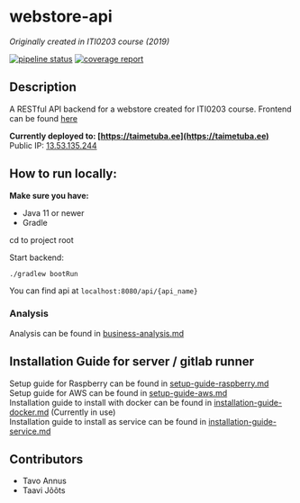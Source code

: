 # webstore-api
_Originally created in ITI0203 course (2019)_

[![pipeline status](https://gitlab.com/kilpkonn/webstore-api/badges/master/pipeline.svg)](https://gitlab.com/kilpkonn/webstore-api/commits/master)
[![coverage report](https://gitlab.com/kilpkonn/webstore-api/badges/master/coverage.svg)](https://gitlab.com/kilpkonn/webstore-api/commits/master)
## Description

A RESTful API backend for a webstore created for ITI0203 course.
Frontend can be found [here](https://github.com/kilpkonn/webstore-front)

**Currently deployed to: [https://taimetuba.ee](https://taimetuba.ee)**  
Public IP: [13.53.135.244](http://13.53.135.244) 

## How to run locally:

__Make sure you have:__
* Java 11 or newer
* Gradle

cd to project root  
  
Start backend:
```console
./gradlew bootRun
```
You can find api at `localhost:8080/api/{api_name}`


### Analysis
Analysis can be found in [business-analysis.md](readme/business-analysis.md)

## Installation Guide for server / gitlab runner
Setup guide for Raspberry can be found in
[setup-guide-raspberry.md](readme/setup-guide-raspberry.md)  
Setup guide for AWS can be found in
[setup-guide-aws.md](readme/setup-guide-aws.md)  
Installation guide to install with docker can be found in 
[installation-guide-docker.md](readme/installation-guide-docker.md) (Currently in use)  
Installation guide to install as service can be found in 
[installation-guide-service.md](readme/installation-guide-service.md)  

## Contributors
* Tavo Annus
* Taavi Jõõts
